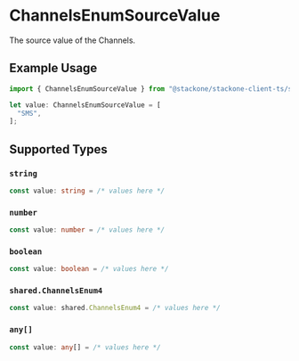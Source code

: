 # ChannelsEnumSourceValue

The source value of the Channels.

## Example Usage

```typescript
import { ChannelsEnumSourceValue } from "@stackone/stackone-client-ts/sdk/models/shared";

let value: ChannelsEnumSourceValue = [
  "SMS",
];
```

## Supported Types

### `string`

```typescript
const value: string = /* values here */
```

### `number`

```typescript
const value: number = /* values here */
```

### `boolean`

```typescript
const value: boolean = /* values here */
```

### `shared.ChannelsEnum4`

```typescript
const value: shared.ChannelsEnum4 = /* values here */
```

### `any[]`

```typescript
const value: any[] = /* values here */
```

